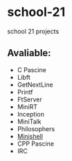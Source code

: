 # school-21

school 21 projects

## Avaliable:
- C Pascine
- Libft
- GetNextLine
- Printf
- FtServer
- MiniRT
- Inception
- MiniTalk
- Philosophers
- [Minishell][MINISHELL]
- CPP Pascine
- IRC

[MINISHELL]: https://github.com/antikostya/minishell
